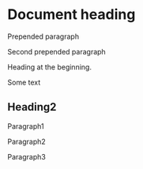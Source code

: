 # Document heading

Prepended paragraph

Second prepended paragraph


Heading at the beginning.

Some text

## Heading2

Paragraph1

Paragraph2

Paragraph3
